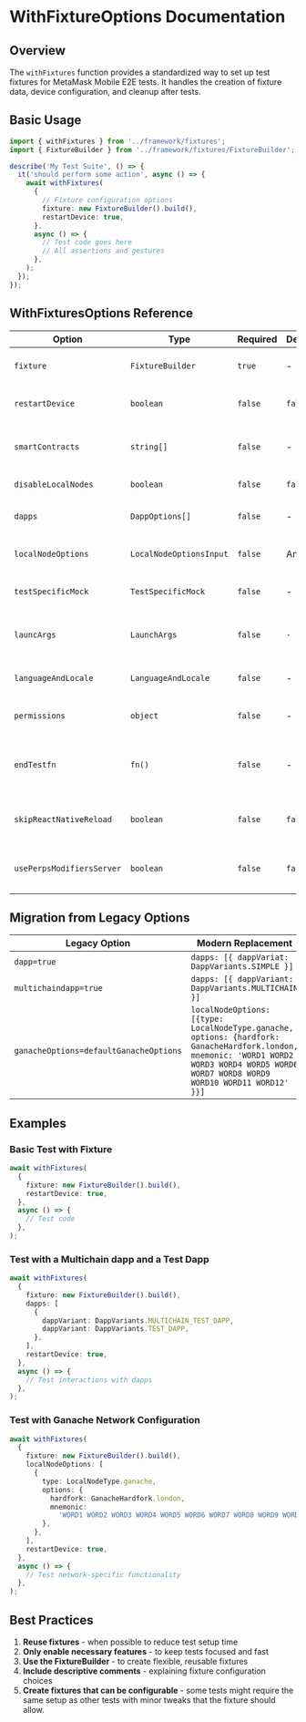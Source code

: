 # WithFixtureOptions Documentation

## Overview

The `withFixtures` function provides a standardized way to set up test fixtures for MetaMask Mobile E2E tests. It handles the creation of fixture data, device configuration, and cleanup after tests.

## Basic Usage

```typescript
import { withFixtures } from '../framework/fixtures';
import { FixtureBuilder } from '../framework/fixtures/FixtureBuilder';

describe('My Test Suite', () => {
  it('should perform some action', async () => {
    await withFixtures(
      {
        // Fixture configuration options
        fixture: new FixtureBuilder().build(),
        restartDevice: true,
      },
      async () => {
        // Test code goes here
        // All assertions and gestures
      },
    );
  });
});
```

## WithFixturesOptions Reference

| Option                    | Type                    | Required | Default | Description                                                                            |
| ------------------------- | ----------------------- | -------- | ------- | -------------------------------------------------------------------------------------- |
| `fixture`                 | `FixtureBuilder`        | `true`   | -       | The fixture object created via FixtureBuilder                                          |
| `restartDevice`           | `boolean`               | `false`  | `false` | Whether to restart the device before the test                                          |
| `smartContracts`          | `string[]`              | `false`  | -       | The list of contract strings to be deployed via the first seeder                       |
| `disableLocalNodes`       | `boolean`               | `false`  | `false` | Disables all local nodes for the test                                                  |
| `dapps`                   | `DappOptions[]`         | `false`  | -       | Lists the dapps that should be launched before the tests                               |
| `localNodeOptions`        | `LocalNodeOptionsInput` | `false`  | Anvil   | Allows overriding the use of Anvil in favor of any other node                          |
| `testSpecificMock`        | `TestSpecificMock`      | `false`  | -       | Allows to set mocks that are specific to the test                                      |
| `launcArgs`               | `LaunchArgs`            | `false`  | `-`     | Allows sending arbitrary launchArgs such as the fixtureServerPort                      |
| `languageAndLocale`       | `LanguageAndLocale`     | `false`  | -       | Set the device Language and Locale of the device                                       |
| `permissions`             | `object`                | `false`  | -       | Allows setting specific device permissions                                             |
| `endTestfn`               | `fn()`                  | `false`  | -       | Allows providing a function that is executed at the end of the test before the cleanup |
| `skipReactNativeReload`   | `boolean`               | `false`  | `false` | Skip React Native reload during cleanup to preserve app state between tests            |
| `usePerpsModifiersServer` | `boolean`               | `false`  | `false` | Launches an instance of PerpsModifiersServer to use in Perps tests                     |

## Migration from Legacy Options

| Legacy Option                          | Modern Replacement                                                                                                                                                                        |
| -------------------------------------- | ----------------------------------------------------------------------------------------------------------------------------------------------------------------------------------------- |
| `dapp=true`                            | `dapps: [{ dappVariat: DappVariants.SIMPLE }]`                                                                                                                                            |
| `multichaindapp=true`                  | `dapps: [{ dappVariant: DappVariants.MULTICHAIN }]`                                                                                                                                       |
| `ganacheOptions=defaultGanacheOptions` | `localNodeOptions: [{type: LocalNodeType.ganache, options: {hardfork: GanacheHardfork.london, mnemonic: 'WORD1 WORD2 WORD3 WORD4 WORD5 WORD6 WORD7 WORD8 WORD9 WORD10 WORD11 WORD12' }}]` |

## Examples

### Basic Test with Fixture

```typescript
await withFixtures(
  {
    fixture: new FixtureBuilder().build(),
    restartDevice: true,
  },
  async () => {
    // Test code
  },
);
```

### Test with a Multichain dapp and a Test Dapp

```typescript
await withFixtures(
  {
    fixture: new FixtureBuilder().build(),
    dapps: [
      {
        dappVariant: DappVariants.MULTICHAIN_TEST_DAPP,
        dappVariant: DappVariants.TEST_DAPP,
      },
    ],
    restartDevice: true,
  },
  async () => {
    // Test interactions with dapps
  },
);
```

### Test with Ganache Network Configuration

```typescript
await withFixtures(
  {
    fixture: new FixtureBuilder().build(),
    localNodeOptions: [
      {
        type: LocalNodeType.ganache,
        options: {
          hardfork: GanacheHardfork.london,
          mnemonic:
            'WORD1 WORD2 WORD3 WORD4 WORD5 WORD6 WORD7 WORD8 WORD9 WORD10 WORD11 WORD12',
        },
      },
    ],
    restartDevice: true,
  },
  async () => {
    // Test network-specific functionality
  },
);
```

## Best Practices

1. **Reuse fixtures** - when possible to reduce test setup time
2. **Only enable necessary features** - to keep tests focused and fast
3. **Use the FixtureBuilder** - to create flexible, reusable fixtures
4. **Include descriptive comments** - explaining fixture configuration choices
5. **Create fixtures that can be configurable** - some tests might require the same setup as other tests with minor tweaks that the fixture should allow.
